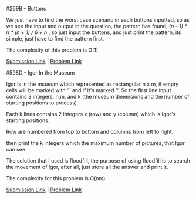 #269B - Buttons

We just have to find the worst case scenario in each buttons inputted, so as we see the input and output in the question, the pattern
has found, *(n - 1) * n * (n + 1) / 6 + n* , so just input the buttons, and just print the pattern, its simple, just have to find the 
pattern first.

The complexity of this problem is O(1)

[Submission Link](http://codeforces.com/contest/268/submission/43410024) | [Problem Link](http://codeforces.com/problemset/problem/268/B)

#598D - Igor In the Museum

Igor is in the msueum which represented as rectangular n x m, if empty cells will be marked with
*'.'* and if it's marked *'*', So the first line input contains 3 integers, n,m, and k 
(the museum dimensions and the number of starting positions to process)

Each k lines contains 2 integers x (row) and y (column) which is Igor's starting positions.

Row are numbered from top to bottom and columns from left to right.

then print the k integers which the maximum number of pictures, that Igor can see.

The solution that I used is floodfill, the purpose of using floodfill is to search 
the movement of Igor, after all, just store all the answer and print it.

The complexity for this problem is O(nm)

[Submission Link](http://codeforces.com/contest/598/submission/43440793) | [Problem Link](http://codeforces.com/problemset/problem/598/D)
